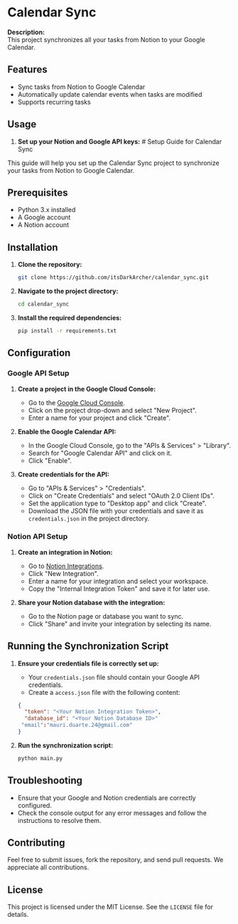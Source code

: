 # Calendar Sync

**Description:**  
This project synchronizes all your tasks from Notion to your Google Calendar.

## Features
- Sync tasks from Notion to Google Calendar
- Automatically update calendar events when tasks are modified
- Supports recurring tasks

## Usage

1. **Set up your Notion and Google API keys:**  # Setup Guide for Calendar Sync

This guide will help you set up the Calendar Sync project to synchronize your tasks from Notion to Google Calendar.

## Prerequisites

- Python 3.x installed
- A Google account
- A Notion account

## Installation

1. **Clone the repository:**
    ```sh
    git clone https://github.com/itsDarkArcher/calendar_sync.git
    ```

2. **Navigate to the project directory:**
    ```sh
    cd calendar_sync
    ```

3. **Install the required dependencies:**
    ```sh
    pip install -r requirements.txt
    ```

## Configuration

### Google API Setup

1. **Create a project in the Google Cloud Console:**
   - Go to the [Google Cloud Console](https://console.cloud.google.com/).
   - Click on the project drop-down and select "New Project".
   - Enter a name for your project and click "Create".

2. **Enable the Google Calendar API:**
   - In the Google Cloud Console, go to the "APIs & Services" > "Library".
   - Search for "Google Calendar API" and click on it.
   - Click "Enable".

3. **Create credentials for the API:**
   - Go to "APIs & Services" > "Credentials".
   - Click on "Create Credentials" and select "OAuth 2.0 Client IDs".
   - Set the application type to "Desktop app" and click "Create".
   - Download the JSON file with your credentials and save it as `credentials.json` in the project directory.

### Notion API Setup

1. **Create an integration in Notion:**
   - Go to [Notion Integrations](https://www.notion.so/my-integrations).
   - Click "New Integration".
   - Enter a name for your integration and select your workspace.
   - Copy the "Internal Integration Token" and save it for later use.

2. **Share your Notion database with the integration:**
   - Go to the Notion page or database you want to sync.
   - Click "Share" and invite your integration by selecting its name.

## Running the Synchronization Script

1. **Ensure your credentials file is correctly set up:**
   - Your `credentials.json` file should contain your Google API credentials.
   - Create a `access.json` file with the following content:
   ```json
   {
     "token": "<Your Notion Integration Token>",
     "database_id": "<Your Notion Database ID>"
    "email":"mauri.duarte.24@gmail.com"
   }
   ```

2. **Run the synchronization script:**
    ```sh
    python main.py
    ```

## Troubleshooting
- Ensure that your Google and Notion credentials are correctly configured.
- Check the console output for any error messages and follow the instructions to resolve them.

## Contributing
Feel free to submit issues, fork the repository, and send pull requests. We appreciate all contributions.

## License
This project is licensed under the MIT License. See the `LICENSE` file for details.
